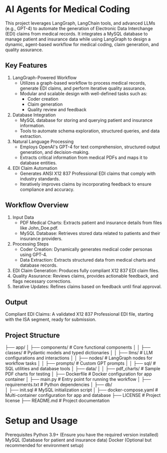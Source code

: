 # AI Agents for Medical Coding
This project leverages LangGraph, LangChain tools, and advanced LLMs (e.g., GPT-4) to automate the generation of Electronic Data Interchange (EDI) claims from medical records. It integrates a MySQL database to manage patient and insurance data while using LangGraph to design a dynamic, agent-based workflow for medical coding, claim generation, and quality assurance.

## Key Features

1. LangGraph-Powered Workflow
   * Utilizes a graph-based workflow to process medical records, generate EDI claims, and perform iterative quality assurance.
   *  Modular and scalable design with well-defined tasks such as:
         - Coder creation
         - Claim generation
         - Quality review and feedback
2. Database Integration
   * MySQL database for storing and querying patient and insurance information.
   * Tools to automate schema exploration, structured queries, and data extraction.
3. Natural Language Processing
   * Employs OpenAI's GPT-4 for text comprehension, structured output generation, and decision-making.
   * Extracts critical information from medical PDFs and maps it to database entities.
4. EDI Claim Automation
   * Generates ANSI X12 837 Professional EDI claims that comply with industry standards.
   * Iteratively improves claims by incorporating feedback to ensure compliance and accuracy.

## Workflow Overview
1. Input Data
   * PDF Medical Charts: Extracts patient and insurance details from files like John_Doe.pdf.
   * MySQL Database: Retrieves stored data related to patients and their insurance providers.
2. Processing Steps
   * Coder Creation: Dynamically generates medical coder personas using GPT-4.
   * Data Extraction: Extracts structured data from medical charts and database records.
3. EDI Claim Generation: Produces fully compliant X12 837 EDI claim files.
4. Quality Assurance: Reviews claims, provides actionable feedback, and flags necessary corrections.
5. Iterative Updates: Refines claims based on feedback until final approval.

## Output 
Compliant EDI Claims: A validated X12 837 Professional EDI file, starting with the ISA segment, ready for submission.


## Project Structure 


├── app/
│   ├── components/            # Core functional components
│   │   ├── classes/           # Pydantic models and typed dictionaries
│   │   ├── llms/              # LLM configurations and interactions
│   │   ├── nodes/             # LangGraph nodes for workflow tasks
│   │   ├── prompts/           # Custom GPT prompts
│   │   ├── sql/               # SQL utilities and database tools
│   ├── data/
│   │   ├── pdf_charts/        # Sample PDF charts for testing
│   ├── Dockerfile             # Docker configuration for app container
│   ├── main.py                # Entry point for running the workflow
│   ├── requirements.txt       # Python dependencies
│
├── db/                        
│   ├── init.sql               # MySQL initialization script
│
├── docker-compose.yaml        # Multi-container configuration for app and database
├── LICENSE                    # Project license
├── README.md                  # Project documentation

# Setup and Usage
Prerequisites
   Python 3.9+ (Ensure you have the required version installed)
   MySQL (Database for patient and insurance data)
   Docker (Optional but recommended for environment setup)
